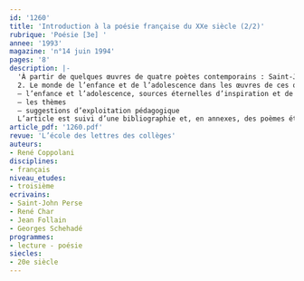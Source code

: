 ```yaml
---
id: '1260'
title: 'Introduction à la poésie française du XXe siècle (2/2)'
rubrique: 'Poésie [3e] '
annee: '1993'
magazine: 'n°14 juin 1994'
pages: '8'
description: |-
  'À partir de quelques œuvres de quatre poètes contemporains : Saint-John Perse, René Char, Jean Follain et Georges Schéhadé, familiariser les élèves de troisième avec la poésie contemporaine par le biais de l’étude thématique du monde de l’enfance et de l’adolescence…
  2. Le monde de l’enfance et de l’adolescence dans les œuvres de ces quatre poètes
  – l’enfance et l’adolescence, sources éternelles d’inspiration et de création poétiques
  – les thèmes
  – suggestions d’exploitation pédagogique
  L’article est suivi d’une bibliographie et, en annexes, des poèmes étudiés.'
article_pdf: '1260.pdf'
revue: 'L’école des lettres des collèges'
auteurs:
- René Coppolani
disciplines:
- français
niveau_etudes:
- troisième
ecrivains:
- Saint-John Perse
- René Char
- Jean Follain
- Georges Schehadé
programmes:
- lecture - poésie
siecles:
- 20e siècle
---
```

